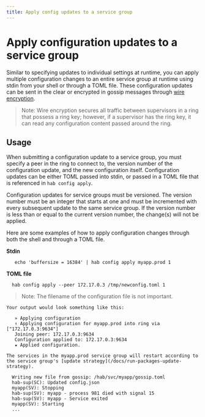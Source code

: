 ```yaml
---
title: Apply config updates to a service group
---
```


# Apply configuration updates to a service group
Similar to specifying updates to individual settings at runtime, you can apply multiple configuration changes to an entire service group at runtime using stdin from your shell or through a TOML file. These configuration updates can be sent in the clear or encrypted in gossip messages through [wire encryption](/docs/run-packages-security#wire-encryption).

> Note: Wire encryption secures all traffic between supervisors in a ring that possess a ring key; however, if a supervisor has the ring key, it can read any configuration content passed around the ring.

## Usage
When submitting a configuration update to a service group, you must specify a peer in the ring to connect to, the version number of the configuration update, and the new configuration itself. Configuration updates can be either TOML passed into stdin, or passed in a TOML file that is referenced in `hab config apply`.

Configuration updates for service groups must be versioned. The version number must be an integer that starts at one and must be incremented with every subsequent update to the same service group. If the version number is less than or equal to the current version number, the change(s) will not be applied.

Here are some examples of how to apply configuration changes through both the shell and through a TOML file.

**Stdin**

       echo 'buffersize = 16384' | hab config apply myapp.prod 1

**TOML file**

      hab config apply --peer 172.17.0.3 /tmp/newconfig.toml 1

  > Note: The filename of the configuration file is not important.

    Your output would look something like this:

       » Applying configuration
       ↑ Applying configuration for myapp.prod into ring via ["172.17.0.3:9634"]
       Joining peer: 172.17.0.3:9634
       Configuration applied to: 172.17.0.3:9634
       ★ Applied configuration.

    The services in the myapp.prod service group will restart according to the service group's [update strategy](/docs/run-packages-update-strategy).

      Writing new file from gossip: /hab/svc/myapp/gossip.toml
      hab-sup(SC): Updated config.json
      myapp(SV): Stopping
      hab-sup(SV): myapp - process 981 died with signal 15
      hab-sup(SV): myapp - Service exited
      myapp(SV): Starting
      ...
